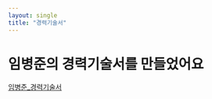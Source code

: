 ```yaml
---
layout: single
title: "경력기술서"
---
```


# 임병준의 경력기술서를 만들었어요

[임병준_경력기술서](https://docs.google.com/viewer?url=https://drive.google.com/file/d/1iZntkUM9RMJs_OlbieRxTHdxuQGoFjZF/view?usp=drive_link?raw=True)
